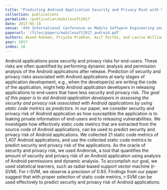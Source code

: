 ```yaml
---
title: "Predicting Android Application Security and Privacy Risk with Static Code Metrics"
collection: publications
permalink: /publication/mobilesoft2017
date: 2017-05-15
venue: '4th International Conference on Mobile Software Engineering and Systems (MOBILESoft), co-located with International Conference for Software Engineering (ICSE)'
paperurl: '/files/papers/mobilesoft2017_android.pdf'
authors: Akond Rahman, Priysha Pradhan, Asif Partho, and Laurie Williams
year: 2017
index: 10
--- 
```

Android applications pose security and privacy risks for end-users. These risks are often quantified by performing dynamic analysis and permission analysis of the Android applications after release. Prediction of security and privacy risks associated with Android applications at early stages of application development, e.g., when the developer(s) are writing the code of the application, might help Android application developers in releasing applications to end-users that have less security and privacy risk. *The goal of this paper is to aid Android application developers in assessing the security and privacy risk associated with Android applications by using static code metrics as predictors.* In our paper, we consider security and privacy risk of Android application as how susceptible the application is to leaking private information of end-users and to releasing vulnerabilities. We investigate how effectively static code metrics that are extracted from the source code of Android applications, can be used to predict security and privacy risk of Android applications. We collected 21 static code metrics of 1,407 Android applications, and use the collected static code metrics to predict security and privacy risk of the applications. As the oracle of security and privacy risk, we used Androrisk, a tool that quantifies the amount of security and privacy risk of an Android application using analysis of Android permissions and dynamic analysis. To accomplish our goal, we used statistical learners, such as radial-based support vector machine (r-SVM). For r-SVM, we observe a precision of 0.83. Findings from our paper suggest that with proper selection of static code metrics, r-SVM can be used effectively to predict security and privacy risk of Android applications.  
